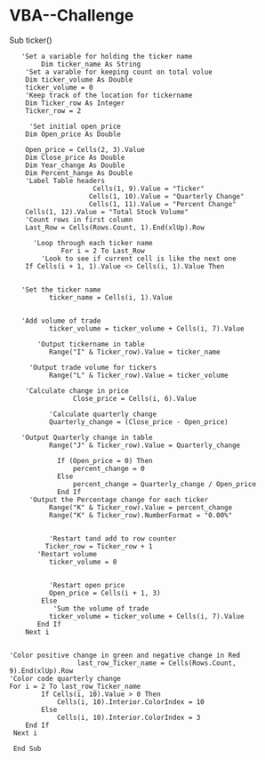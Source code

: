 # VBA--Challenge
Sub ticker()


        
       'Set a variable for holding the ticker name
            Dim ticker_name As String
        'Set a varable for keeping count on total volue
        Dim ticker_volume As Double
        ticker_volume = 0
        'Keep track of the location for tickername
        Dim Ticker_row As Integer
        Ticker_row = 2
        
         'Set initial open_price
        Dim Open_price As Double
      
        Open_price = Cells(2, 3).Value
        Dim Close_price As Double
        Dim Year_change As Double
        Dim Percent_hange As Double
        'Label Table headers
                         Cells(1, 9).Value = "Ticker"
                        Cells(1, 10).Value = "Quarterly Change"
                        Cells(1, 11).Value = "Percent Change"
        Cells(1, 12).Value = "Total Stock Volume"
        'Count rows in first column
        Last_Row = Cells(Rows.Count, 1).End(xlUp).Row
        
          'Loop through each ticker name
                 For i = 2 To Last_Row
            'Look to see if current cell is like the next one
        If Cells(i + 1, 1).Value <> Cells(i, 1).Value Then
              
              
       'Set the ticker name
              ticker_name = Cells(i, 1).Value
              
            
       'Add volume of trade
              ticker_volume = ticker_volume + Cells(i, 7).Value
              
           'Output tickername in table
              Range("I" & Ticker_row).Value = ticker_name
              
         'Output trade volume for tickers
              Range("L" & Ticker_row).Value = ticker_volume
              
        'Calculate change in price
                    Close_price = Cells(i, 6).Value
              
              'Calculate quarterly change
              Quarterly_change = (Close_price - Open_price)
              
       'Output Quarterly change in table
              Range("J" & Ticker_row).Value = Quarterly_change
             
                If (Open_price = 0) Then
                    percent_change = 0
                Else
                    percent_change = Quarterly_change / Open_price
                End If
         'Output the Percentage change for each ticker
              Range("K" & Ticker_row).Value = percent_change
              Range("K" & Ticker_row).NumberFormat = "0.00%"
              
              
              'Restart tand add to row counter
             Ticker_row = Ticker_row + 1
           'Restart volume
              ticker_volume = 0
              
              
              'Restart open price
              Open_price = Cells(i + 1, 3)
            Else
               'Sum the volume of trade
              ticker_volume = ticker_volume + Cells(i, 7).Value
           End If
        Next i
        
        
    'Color positive change in green and negative change in Red
                     last_row_Ticker_name = Cells(Rows.Count, 9).End(xlUp).Row
    'Color code quarterly change
    For i = 2 To last_row_Ticker_name
            If Cells(i, 10).Value > 0 Then
                Cells(i, 10).Interior.ColorIndex = 10
            Else
                Cells(i, 10).Interior.ColorIndex = 3
        End If
     Next i
     
     End Sub
